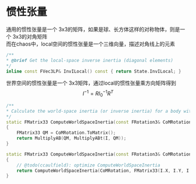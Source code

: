 # 惯性张量
通用的惯性张量是一个 3x3的矩阵，如果是球、长方体这样的对称物体，则是一个 3x3的对角矩阵  
而在chaos中，local空间的惯性张量是一个三维向量，描述对角线上的元素  
```cpp
/**
* @brief Get the local-space inverse inertia (diagonal elements)
*/
inline const FVec3LP& InvILocal() const { return State.InvILocal; }
```  
世界空间的惯性张量是一个 3x3矩阵，通过local的惯性张量乘方向矩阵得到  
$$
I^{-1}=RI^{-1}_0R^T
$$  
```cpp
/**
* Calculate the world-space inertia (or inverse inertia) for a body with center-of-mass rotation "CoMRotation" and local-space inertia/inverse-inertia "I".
*/
static FMatrix33 ComputeWorldSpaceInertia(const FRotation3& CoMRotation, const FMatrix33& I)
{
    FMatrix33 QM = CoMRotation.ToMatrix();
    return MultiplyAB(QM, MultiplyABt(I, QM));
}

static FMatrix33 ComputeWorldSpaceInertia(const FRotation3& CoMRotation, const FVec3& I)
{
    // @todo(ccaulfield): optimize ComputeWorldSpaceInertia
    return ComputeWorldSpaceInertia(CoMRotation, FMatrix33(I.X, I.Y, I.Z));
}
```